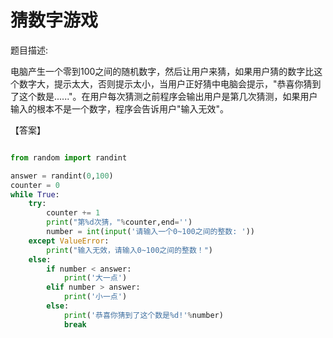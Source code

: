 # 猜数字游戏


题目描述:


电脑产生一个零到100之间的随机数字，然后让用户来猜，如果用户猜的数字比这个数字大，提示太大，否则提示太小，当用户正好猜中电脑会提示，"恭喜你猜到了这个数是......"。在用户每次猜测之前程序会输出用户是第几次猜测，如果用户输入的根本不是一个数字，程序会告诉用户"输入无效"。

【答案】
```python

from random import randint

answer = randint(0,100)
counter = 0
while True:
    try:
        counter += 1
        print("第%d次猜，"%counter,end='')
        number = int(input('请输入一个0~100之间的整数: '))
    except ValueError:
        print("输入无效，请输入0~100之间的整数！")
    else:
        if number < answer:
            print('大一点')
        elif number > answer:
            print('小一点')
        else:
            print('恭喜你猜到了这个数是%d!'%number)
            break
```
